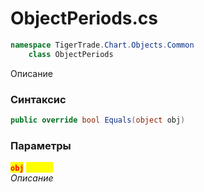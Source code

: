 
# ObjectPeriods.cs
```csharp
namespace TigerTrade.Chart.Objects.Common  
    class ObjectPeriods
```

Описание

### Синтаксис
```csharp
public override bool Equals(object obj)
```

### Параметры  
<mark style="color:red;">**`obj`**</mark> <mark style="color:yellow;">`object`</mark>  
 *Описание*  
  

                    
                    